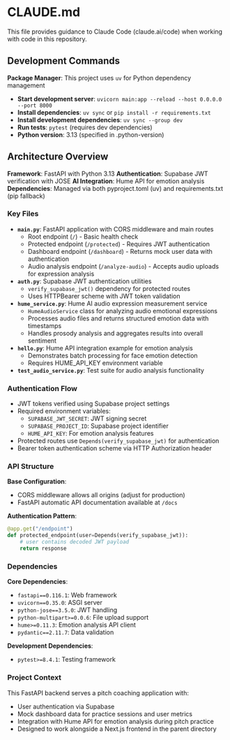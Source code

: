 # CLAUDE.md

This file provides guidance to Claude Code (claude.ai/code) when working with code in this repository.

## Development Commands

**Package Manager**: This project uses `uv` for Python dependency management
- **Start development server**: `uvicorn main:app --reload --host 0.0.0.0 --port 8000`
- **Install dependencies**: `uv sync` or `pip install -r requirements.txt`
- **Install development dependencies**: `uv sync --group dev`
- **Run tests**: `pytest` (requires dev dependencies)
- **Python version**: 3.13 (specified in .python-version)

## Architecture Overview

**Framework**: FastAPI with Python 3.13
**Authentication**: Supabase JWT verification with JOSE
**AI Integration**: Hume API for emotion analysis
**Dependencies**: Managed via both pyproject.toml (uv) and requirements.txt (pip fallback)

### Key Files

- **`main.py`**: FastAPI application with CORS middleware and main routes
  - Root endpoint (`/`) - Basic health check
  - Protected endpoint (`/protected`) - Requires JWT authentication
  - Dashboard endpoint (`/dashboard`) - Returns mock user data with authentication
  - Audio analysis endpoint (`/analyze-audio`) - Accepts audio uploads for expression analysis
- **`auth.py`**: Supabase JWT authentication utilities
  - `verify_supabase_jwt()` dependency for protected routes
  - Uses HTTPBearer scheme with JWT token validation
- **`hume_service.py`**: Hume AI audio expression measurement service
  - `HumeAudioService` class for analyzing audio emotional expressions
  - Processes audio files and returns structured emotion data with timestamps
  - Handles prosody analysis and aggregates results into overall sentiment
- **`hello.py`**: Hume API integration example for emotion analysis
  - Demonstrates batch processing for face emotion detection
  - Requires HUME_API_KEY environment variable
- **`test_audio_service.py`**: Test suite for audio analysis functionality

### Authentication Flow

- JWT tokens verified using Supabase project settings
- Required environment variables:
  - `SUPABASE_JWT_SECRET`: JWT signing secret
  - `SUPABASE_PROJECT_ID`: Supabase project identifier
  - `HUME_API_KEY`: For emotion analysis features
- Protected routes use `Depends(verify_supabase_jwt)` for authentication
- Bearer token authentication scheme via HTTP Authorization header

### API Structure

**Base Configuration**:
- CORS middleware allows all origins (adjust for production)
- FastAPI automatic API documentation available at `/docs`

**Authentication Pattern**:
```python
@app.get("/endpoint")
def protected_endpoint(user=Depends(verify_supabase_jwt)):
    # user contains decoded JWT payload
    return response
```

### Dependencies

**Core Dependencies**:
- `fastapi==0.116.1`: Web framework
- `uvicorn==0.35.0`: ASGI server
- `python-jose==3.5.0`: JWT handling
- `python-multipart>=0.0.6`: File upload support
- `hume>=0.11.3`: Emotion analysis API client
- `pydantic==2.11.7`: Data validation

**Development Dependencies**:
- `pytest>=8.4.1`: Testing framework

### Project Context

This FastAPI backend serves a pitch coaching application with:
- User authentication via Supabase
- Mock dashboard data for practice sessions and user metrics
- Integration with Hume API for emotion analysis during pitch practice
- Designed to work alongside a Next.js frontend in the parent directory
